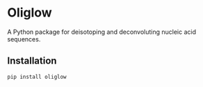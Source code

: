 # Oliglow

A Python package for deisotoping and deconvoluting nucleic acid sequences.

## Installation
```bash
pip install oliglow